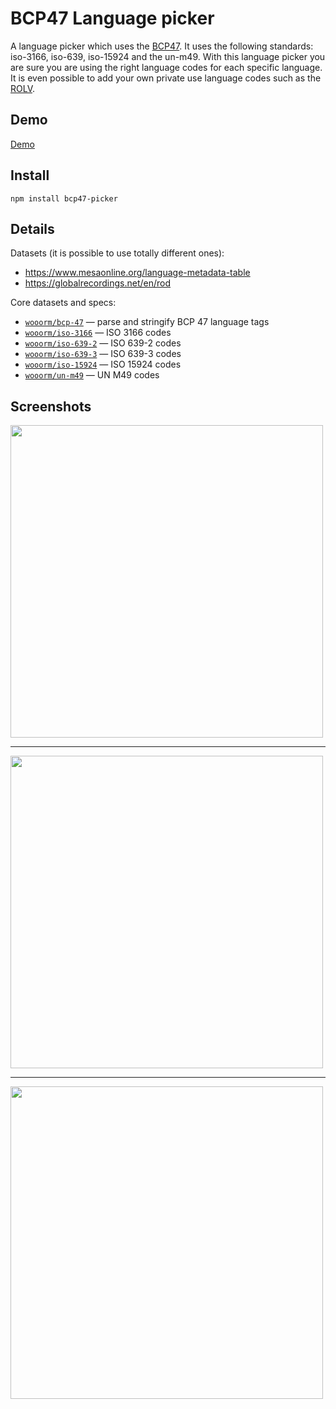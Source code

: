 # BCP47 Language picker

A language picker which uses the [BCP47](https://en.wikipedia.org/wiki/IETF_language_tag). It uses the following standards: iso-3166, iso-639, iso-15924 and the un-m49.
With this language picker you are sure you are using the right language codes for each specific language. It is even possible to add your own private use language codes such as the [ROLV](https://hisregistries.org/rolv/).

## Demo

[Demo](https://bcp47.danielbeeke.nl)

## Install

```npm install bcp47-picker```

## Details 

Datasets (it is possible to use totally different ones):
- https://www.mesaonline.org/language-metadata-table
- https://globalrecordings.net/en/rod

Core datasets and specs:
*   [`wooorm/bcp-47`](https://github.com/wooorm/bcp-47-match)
    — parse and stringify BCP 47 language tags
*   [`wooorm/iso-3166`](https://github.com/wooorm/iso-3166)
    — ISO 3166 codes
*   [`wooorm/iso-639-2`](https://github.com/wooorm/iso-639-2)
    — ISO 639-2 codes
*   [`wooorm/iso-639-3`](https://github.com/wooorm/iso-639-3)
    — ISO 639-3 codes
*   [`wooorm/iso-15924`](https://github.com/wooorm/iso-15924)
    — ISO 15924 codes
*   [`wooorm/un-m49`](https://github.com/wooorm/un-m49)
    — UN M49 codes

## Screenshots

<img src="images/searching.png" width="500" />
<hr>
<img src="images/properties.png" width="500" />
<hr>
<img src="images/advanced-properties.png" width="500" />
